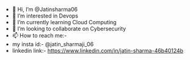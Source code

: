 - 👋 Hi, I’m @Jatinsharma06
- 👀 I’m interested in Devops
- 🌱 I’m currently learning Cloud Computing
- 💞️ I’m looking to collaborate on Cybersecurity
- 📫 How to reach me:-
- my insta id:- @jatin_sharmaji_06
- linkedin link:- https://www.linkedin.com/in/jatin-sharma-46b40124b
<!---
Jatinsharma06/Jatinsharma06 is a ✨ special ✨ repository because its `README.md` (this file) appears on your GitHub profile.
You can click the Preview link to take a look at your changes.
--->
